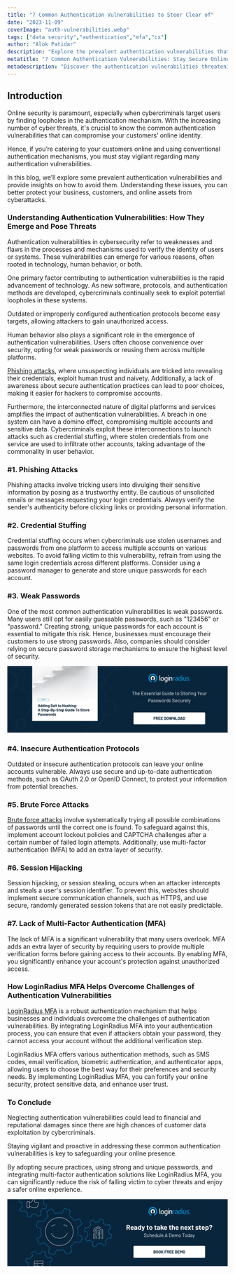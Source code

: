 ```yaml
---
title: "7 Common Authentication Vulnerabilities to Steer Clear of"
date: "2023-11-09"
coverImage: "auth-vulnerabilities.webp"
tags: ["data security","authentication","mfa","cx"]
author: "Alok Patidar"
description: "Explore the prevalent authentication vulnerabilities that put your online identity at risk. Learn how LoginRadius MFA enhances security, ensuring a safer online experience."
metatitle: "7 Common Authentication Vulnerabilities: Stay Secure Online"
metadescription: "Discover the authentication vulnerabilities threatening your online security. Learn practical tips to safeguard your sensitive information & customer data."
---
```


## Introduction

Online security is paramount, especially when cybercriminals target users by finding loopholes in the authentication mechanism. With the increasing number of cyber threats, it's crucial to know the common authentication vulnerabilities that can compromise your customers’ online identity. 

Hence, if you’re catering to your customers online and using conventional authentication mechanisms, you must stay vigilant regarding many authentication vulnerabilities. 

In this blog, we’ll explore some prevalent authentication vulnerabilities and provide insights on how to avoid them. Understanding these issues, you can better protect your business, customers, and online assets from cyberattacks.

### Understanding Authentication Vulnerabilities: How They Emerge and Pose Threats

Authentication vulnerabilities in cybersecurity refer to weaknesses and flaws in the processes and mechanisms used to verify the identity of users or systems. These vulnerabilities can emerge for various reasons, often rooted in technology, human behavior, or both.

One primary factor contributing to authentication vulnerabilities is the rapid advancement of technology. As new software, protocols, and authentication methods are developed, cybercriminals continually seek to exploit potential loopholes in these systems. 

Outdated or improperly configured authentication protocols become easy targets, allowing attackers to gain unauthorized access.

Human behavior also plays a significant role in the emergence of authentication vulnerabilities. Users often choose convenience over security, opting for weak passwords or reusing them across multiple platforms. 

[Phishing attacks](https://www.loginradius.com/blog/identity/phishing-for-identity/), where unsuspecting individuals are tricked into revealing their credentials, exploit human trust and naivety. Additionally, a lack of awareness about secure authentication practices can lead to poor choices, making it easier for hackers to compromise accounts.

Furthermore, the interconnected nature of digital platforms and services amplifies the impact of authentication vulnerabilities. A breach in one system can have a domino effect, compromising multiple accounts and sensitive data. Cybercriminals exploit these interconnections to launch attacks such as credential stuffing, where stolen credentials from one service are used to infiltrate other accounts, taking advantage of the commonality in user behavior.

### #1. Phishing Attacks

Phishing attacks involve tricking users into divulging their sensitive information by posing as a trustworthy entity. Be cautious of unsolicited emails or messages requesting your login credentials. Always verify the sender's authenticity before clicking links or providing personal information.

### #2. Credential Stuffing

Credential stuffing occurs when cybercriminals use stolen usernames and passwords from one platform to access multiple accounts on various websites. To avoid falling victim to this vulnerability, refrain from using the same login credentials across different platforms. Consider using a password manager to generate and store unique passwords for each account.

### #3. Weak Passwords

One of the most common authentication vulnerabilities is weak passwords. Many users still opt for easily guessable passwords, such as "123456" or "password." Creating strong, unique passwords for each account is essential to mitigate this risk. Hence, businesses must encourage their customers to use strong passwords. Also, companies should consider relying on secure password storage mechanisms to ensure the highest level of security. 

[![GD-salt-hashing](GD-salt-hashing.webp)](https://www.loginradius.com/resource/adding-salt-to-hashing-a-step-by-step-guide-to-store-passwords/)

### #4. Insecure Authentication Protocols

Outdated or insecure authentication protocols can leave your online accounts vulnerable. Always use secure and up-to-date authentication methods, such as OAuth 2.0 or OpenID Connect, to protect your information from potential breaches.

### #5. Brute Force Attacks

[Brute force attacks](https://www.loginradius.com/blog/identity/brute-force-lockout/#:~:text=Brute%20Force%20is%20a%20hacking,vulnerability%20in%20the%20web%20application.) involve systematically trying all possible combinations of passwords until the correct one is found. To safeguard against this, implement account lockout policies and CAPTCHA challenges after a certain number of failed login attempts. Additionally, use multi-factor authentication (MFA) to add an extra layer of security.

### #6. Session Hijacking

Session hijacking, or session stealing, occurs when an attacker intercepts and steals a user's session identifier. To prevent this, websites should implement secure communication channels, such as HTTPS, and use secure, randomly generated session tokens that are not easily predictable.

### #7. Lack of Multi-Factor Authentication (MFA)

The lack of MFA is a significant vulnerability that many users overlook. MFA adds an extra layer of security by requiring users to provide multiple verification forms before gaining access to their accounts. By enabling MFA, you significantly enhance your account's protection against unauthorized access.

### How LoginRadius MFA Helps Overcome Challenges of Authentication Vulnerabilities

[LoginRadius MFA](https://www.loginradius.com/multi-factor-authentication/) is a robust authentication mechanism that helps businesses and individuals overcome the challenges of authentication vulnerabilities. By integrating LoginRadius MFA into your authentication process, you can ensure that even if attackers obtain your password, they cannot access your account without the additional verification step.

LoginRadius MFA offers various authentication methods, such as SMS codes, email verification, biometric authentication, and authenticator apps, allowing users to choose the best way for their preferences and security needs. By implementing LoginRadius MFA, you can fortify your online security, protect sensitive data, and enhance user trust.

### To Conclude 

Neglecting authentication vulnerabilities could lead to financial and reputational damages since there are high chances of customer data exploitation by cybercriminals. 

Staying vigilant and proactive in addressing these common authentication vulnerabilities is key to safeguarding your online presence. 

By adopting secure practices, using strong and unique passwords, and integrating multi-factor authentication solutions like LoginRadius MFA, you can significantly reduce the risk of falling victim to cyber threats and enjoy a safer online experience.

[![book-a-free-demo-loginradius](../../assets/book-a-demo-loginradius.webp)](https://www.loginradius.com/contact-us?utm_source=blog&utm_medium=web&utm_campaign=authentication-vulnerabilities-security)
